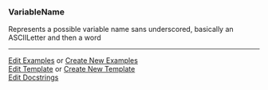 ### <a id="McUtils.Parsers.RegexPatterns.VariableName">VariableName</a>
Represents a possible variable name sans underscored, basically an ASCIILetter and then a word



___

[Edit Examples](https://github.com/McCoyGroup/McUtils/edit/edit/ci/examples/ci/docs/McUtils/Parsers/RegexPatterns/VariableName.md) or 
[Create New Examples](https://github.com/McCoyGroup/McUtils/new/edit/?filename=ci/examples/ci/docs/McUtils/Parsers/RegexPatterns/VariableName.md) <br/>
[Edit Template](https://github.com/McCoyGroup/McUtils/edit/edit/ci/docs/ci/docs/McUtils/Parsers/RegexPatterns/VariableName.md) or 
[Create New Template](https://github.com/McCoyGroup/McUtils/new/edit/?filename=ci/docs/templates/ci/docs/McUtils/Parsers/RegexPatterns/VariableName.md) <br/>
[Edit Docstrings](https://github.com/McCoyGroup/McUtils/edit/edit/McUtils/Parsers/RegexPatterns/VariableName/__init__.py?message=Update%20Docs)